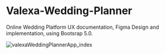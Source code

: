 # Valexa-Wedding-Planner
Online Wedding Platform UX documentation, Figma Design and implementation, using Bootsrap 5.0.

![valexaWeddingPlannerApp_index](https://user-images.githubusercontent.com/59645282/186402155-b89db159-17d5-45ad-9389-b4279bd3a397.jpg)
